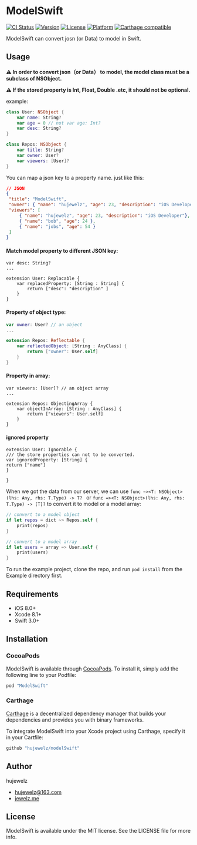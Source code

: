 # ModelSwift

[![CI Status](http://img.shields.io/travis/huluobobo/ModelSwift.svg?style=flat)](https://travis-ci.org/huluobobo/ModelSwift)
[![Version](https://img.shields.io/cocoapods/v/ModelSwift.svg?style=flat)](http://cocoapods.org/pods/ModelSwift)
[![License](https://img.shields.io/cocoapods/l/ModelSwift.svg?style=flat)](http://cocoapods.org/pods/ModelSwift)
[![Platform](https://img.shields.io/cocoapods/p/ModelSwift.svg?style=flat)](http://cocoapods.org/pods/ModelSwift)
[![Carthage compatible](https://img.shields.io/badge/Carthage-compatible-4BC51D.svg?style=flat)](https://github.com/Carthage/Carthage)

ModelSwift can convert josn (or Data) to model in Swift.

## Usage
**:warning: In order to convert json（or Data） to model, the model  class must be a subclass of NSObject.**

**:warning: If the stored property is Int, Float, Double .etc, it should not be optional.**

example:
```swift
class User: NSObject {
    var name: String?
    var age = 0 // not var age: Int?
    var desc: String?
}

class Repos: NSObject {
    var title: String?
    var owner: User?
    var viewers: [User]?
}
```
You can map a json key  to a property name. 
just like this:

```json
// JSON
{
 "title": "ModelSwift",
 "owner": { "name": "hujewelz", "age": 23, "description": "iOS Developer" },
 "viewers": [
     { "name": "hujewelz", "age": 23, "description": "iOS Developer"},
     { "name": "bob", "age": 24 },
     { "name": "jobs", "age": 54 }
 ]
}

```

#### Match model property to different JSON key:
```
var desc: String?
...

extension User: Replacable {
    var replacedProperty: [String : String] {
        return ["desc": "description" ]
    }
}
```
#### Property of object type:
```swift
var owner: User? // an object
...

extension Repos: Reflectable {
    var reflectedObject: [String : AnyClass] {
        return ["owner": User.self]
    }
}
```

#### Property in array:
```
var viewers: [User]? // an object array
...

extension Repos: ObjectingArray {
    var objectInArray: [String : AnyClass] {
        return ["viewers": User.self]
    }
}

```

#### ignored property
```
extension User: Ignorable {
/// the store properties can not to be converted.
var ignoredProperty: [String] {
return ["name"]
}

}
```

When we got the data from our server, we can use 
`func ~><T: NSObject>(lhs: Any, rhs: T.Type) -> T? ` or `func =><T: NSObject>(lhs: Any, rhs: T.Type) -> [T]?`
 to convert it to model or a model array:
```swift
// convert to a model object
if let repos = dict ~> Repos.self {
    print(repos)
}

// convert to a model array
if let users = array => User.self {
	print(users)
}

```

To run the example project, clone the repo, and run `pod install` from the Example directory first.

## Requirements
* iOS 8.0+
* Xcode 8.1+
* Swift 3.0+

## Installation
### CocoaPods
ModelSwift is available through [CocoaPods](http://cocoapods.org). To install
it, simply add the following line to your Podfile:

```ruby
pod "ModelSwift"
```
### Carthage
[Carthage](https://github.com/Carthage/Carthage) is a decentralized dependency manager that builds your dependencies and provides you with binary frameworks.

To integrate ModelSwift into your Xcode project using Carthage, specify it in your Cartfile:
```ruby
github "hujewelz/modelSwift"
```
## Author

hujewelz

* hujewelz@163.com 
* [jewelz.me](http://jewelz.me)

## License

ModelSwift is available under the MIT license. See the LICENSE file for more info.


